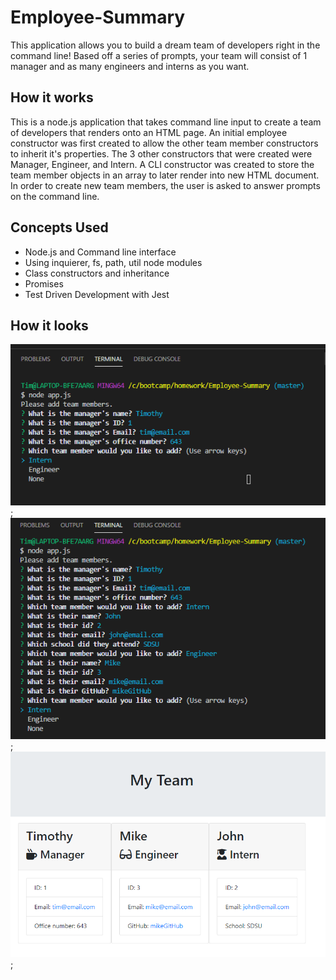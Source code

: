 # Employee-Summary

This application allows you to build a dream team of developers right in the command line! Based off a series of prompts, your team will consist of 1 manager and as many engineers and interns as you want.

## How it works

This is a node.js application that takes command line input to create a team of developers that renders onto an HTML page. An initial employee constructor was first created to allow the other team member constructors to inherit it's properties. The 3 other constructors that were created were Manager, Engineer, and Intern. A CLI constructor was created to store the team member objects in an array to later render into new HTML document. In order to create new team members, the user is asked to answer prompts on the command line.

## Concepts Used

- Node.js and Command line interface
- Using inquierer, fs, path, util node modules
- Class constructors and inheritance
- Promises
- Test Driven Development with Jest

## How it looks

![](image/team1.png);
![](image/team2.png);
![](image/team3.png);
